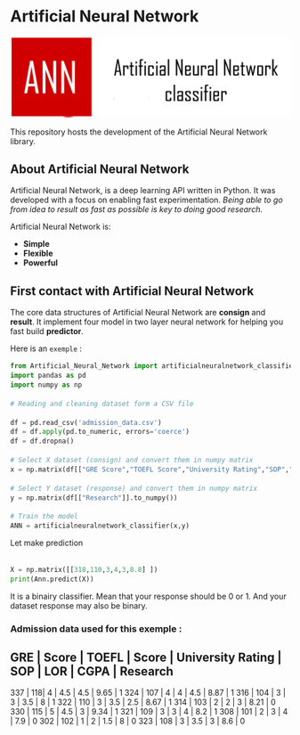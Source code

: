 # Artificial Neural Network
![Artificial Neural Network logo](image/gitban.png)

This repository hosts the development of the Artificial Neural Network library.

## About Artificial Neural Network

Artificial Neural Network, is a deep learning API written in Python.
It was developed with a focus on enabling fast experimentation.
*Being able to go from idea to result as fast as possible is key to doing good research.*

Artificial Neural Network is:

-   **Simple** 
-   **Flexible** 
-   **Powerful** 

## First contact with Artificial Neural Network

The core data structures of Artificial Neural Network are __consign__ and __result__.
It implement four model in two layer neural network for helping you fast build __predictor__.

Here is an `exemple` :

```python
from Artificial_Neural_Network import artificialneuralnetwork_classifier
import pandas as pd
import numpy as np

# Reading and cleaning dataset form a CSV file

df = pd.read_csv('admission_data.csv')
df = df.apply(pd.to_numeric, errors='coerce')
df = df.dropna()

# Select X dataset (consign) and convert them in numpy matrix 
x = np.matrix(df[["GRE Score","TOEFL Score","University Rating","SOP","LOR ","CGPA"]].to_numpy() )

# Select Y dataset (response) and convert them in numpy matrix 
y = np.matrix(df[["Research"]].to_numpy())

# Train the model
ANN = artificialneuralnetwork_classifier(x,y)

```

Let make prediction

```python

X = np.matrix([[318,110,3,4,3,8.8] ])
print(Ann.predict(X))

```

It is a binairy classifier. Mean that your response should be 0 or 1. And your dataset response may also be binary.

### Admission data used for this exemple :

GRE | Score	 | TOEFL | Score	| University  Rating	| SOP | 	LOR |	CGPA	 | Research
--------------------------------------------------------------------------------------
337	| 118| 	4	| 4.5	| 4.5	| 9.65	| 1
324	| 107	| 4	| 4	| 4.5	| 8.87	| 1
316	| 104 | 3	| 3	| 3.5 | 	8	| 1
322	| 110	| 3	| 3.5	| 2.5	| 8.67	| 1
314	| 103	| 2	| 2	| 3	| 8.21	| 0
330	| 115	| 5	| 4.5	| 3	| 9.34	| 1
321	| 109	| 3	| 3	| 4	| 8.2	| 1
308	| 101	| 2	| 3	| 4	| 7.9	| 0
302	| 102	| 1	| 2	| 1.5	| 8	| 0
323	| 108	| 3	| 3.5	| 3	| 8.6	| 0
